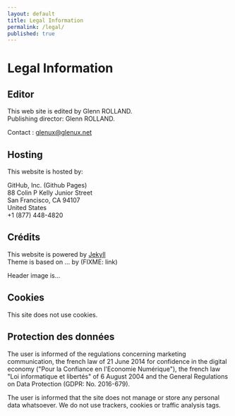 ```yaml
---
layout: default
title: Legal Information
permalink: /legal/
published: true
---
```


# Legal Information

## Editor

This web site is edited by Glenn ROLLAND.<br/>
Publishing director: Glenn ROLLAND.<br/>

Contact : <glenux@glenux.net>


## Hosting

This website is hosted by:

GitHub, Inc. (Github Pages)<br/>
88 Colin P Kelly Junior Street<br/>
San Francisco, CA 94107<br/>
United States<br/>
+1 (877) 448-4820<br/>


## Crédits

This website is powered by [Jekyll](https://jekyllrb.com)<br/>
Theme is based on ... by (FIXME: link)<br/>

Header image is...


## Cookies

This site does not use cookies.

## Protection des données

The user is informed of the regulations concerning marketing communication, the
french law of 21 June 2014 for confidence in the digital economy ("Pour la
Confiance en l'Economie Numérique"), the french law "Loi informatique et
libertés" of 6 August 2004 and the General Regulations on Data Protection
(GDPR: No. 2016-679).

The user is informed that the site does not manage or store any personal data
whatsoever. We do not use trackers, cookies or traffic analysis tags.

